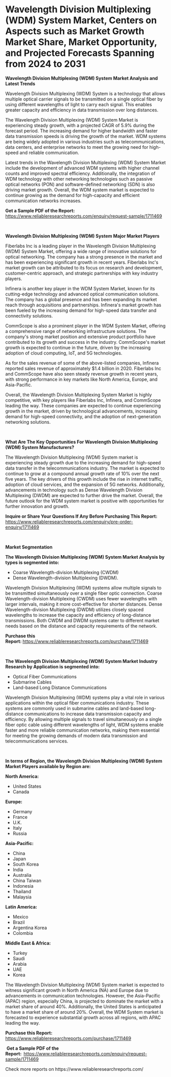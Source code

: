 <p><h1>Wavelength Division Multiplexing (WDM) System Market, Centers on Aspects such as Market Growth Market Share, Market Opportunity, and Projected Forecasts Spanning from 2024 to 2031</h1></p><p><strong>Wavelength Division Multiplexing (WDM) System Market Analysis and Latest Trends</strong></p>
<p><p>Wavelength Division Multiplexing (WDM) System is a technology that allows multiple optical carrier signals to be transmitted on a single optical fiber by using different wavelengths of light to carry each signal. This enables greater capacity and efficiency in data transmission over long distances.</p><p>The Wavelength Division Multiplexing (WDM) System Market is experiencing steady growth, with a projected CAGR of 5.9% during the forecast period. The increasing demand for higher bandwidth and faster data transmission speeds is driving the growth of the market. WDM systems are being widely adopted in various industries such as telecommunications, data centers, and enterprise networks to meet the growing need for high-speed and reliable communication.</p><p>Latest trends in the Wavelength Division Multiplexing (WDM) System Market include the development of advanced WDM systems with higher channel counts and improved spectral efficiency. Additionally, the integration of WDM technology with other networking technologies such as passive optical networks (PON) and software-defined networking (SDN) is also driving market growth. Overall, the WDM system market is expected to continue growing as the demand for high-capacity and efficient communication networks increases.</p></p>
<p><strong>Get a Sample PDF of the Report:&nbsp;</strong> <a href="https://www.reliableresearchreports.com/enquiry/request-sample/1711469">https://www.reliableresearchreports.com/enquiry/request-sample/1711469</a></p>
<p>&nbsp;</p>
<p><strong>Wavelength Division Multiplexing (WDM) System Major Market Players</strong></p>
<p><p>Fiberlabs Inc is a leading player in the Wavelength Division Multiplexing (WDM) System Market, offering a wide range of innovative solutions for optical networking. The company has a strong presence in the market and has been experiencing significant growth in recent years. Fiberlabs Inc's market growth can be attributed to its focus on research and development, customer-centric approach, and strategic partnerships with key industry players.</p><p>Infinera is another key player in the WDM System Market, known for its cutting-edge technology and advanced optical communication solutions. The company has a global presence and has been expanding its market reach through acquisitions and partnerships. Infinera's market growth has been fueled by the increasing demand for high-speed data transfer and connectivity solutions.</p><p>CommScope is also a prominent player in the WDM System Market, offering a comprehensive range of networking infrastructure solutions. The company's strong market position and extensive product portfolio have contributed to its growth and success in the industry. CommScope's market growth is expected to continue in the future, driven by the increasing adoption of cloud computing, IoT, and 5G technologies.</p><p>As for the sales revenue of some of the above-listed companies, Infinera reported sales revenue of approximately $1.4 billion in 2020. Fiberlabs Inc and CommScope have also seen steady revenue growth in recent years, with strong performance in key markets like North America, Europe, and Asia-Pacific.</p><p>Overall, the Wavelength Division Multiplexing System Market is highly competitive, with key players like Fiberlabs Inc, Infinera, and CommScope leading the way. These companies are expected to continue experiencing growth in the market, driven by technological advancements, increasing demand for high-speed connectivity, and the adoption of next-generation networking solutions.</p></p>
<p>&nbsp;</p>
<p><strong>What Are The Key Opportunities For Wavelength Division Multiplexing (WDM) System Manufacturers?</strong></p>
<p><p>The Wavelength Division Multiplexing (WDM) System market is experiencing steady growth due to the increasing demand for high-speed data transfer in the telecommunications industry. The market is expected to continue to grow at a compound annual growth rate of 10% over the next five years. The key drivers of this growth include the rise in internet traffic, adoption of cloud services, and the expansion of 5G networks. Additionally, advancements in technology such as Dense Wavelength Division Multiplexing (DWDM) are expected to further drive the market. Overall, the future outlook for the WDM system market is positive with opportunities for further innovation and growth.</p></p>
<p><strong>Inquire or Share Your Questions If Any Before Purchasing This Report:</strong> <a href="https://www.reliableresearchreports.com/enquiry/pre-order-enquiry/1711469">https://www.reliableresearchreports.com/enquiry/pre-order-enquiry/1711469</a></p>
<p>&nbsp;</p>
<p><strong>Market Segmentation</strong></p>
<p><strong>The Wavelength Division Multiplexing (WDM) System Market Analysis by types is segmented into:</strong></p>
<p><ul><li>Coarse Wavelength-division Multiplexing (CWDM)</li><li>Dense Wavelength-division Multiplexing (DWDM).</li></ul></p>
<p><p>Wavelength Division Multiplexing (WDM) systems allow multiple signals to be transmitted simultaneously over a single fiber optic connection. Coarse Wavelength-division Multiplexing (CWDM) uses fewer wavelengths with larger intervals, making it more cost-effective for shorter distances. Dense Wavelength-division Multiplexing (DWDM) utilizes closely spaced wavelengths to increase the capacity and efficiency of long-distance transmissions. Both CWDM and DWDM systems cater to different market needs based on the distance and capacity requirements of the network.</p></p>
<p><strong>Purchase this Report:&nbsp;</strong><a href="https://www.reliableresearchreports.com/purchase/1711469">https://www.reliableresearchreports.com/purchase/1711469</a></p>
<p>&nbsp;</p>
<p><strong>The Wavelength Division Multiplexing (WDM) System Market Industry Research by Application is segmented into:</strong></p>
<p><ul><li>Optical Fiber Communications</li><li>Submarine Cables</li><li>Land-based Long Distance Communications</li></ul></p>
<p><p>Wavelength Division Multiplexing (WDM) systems play a vital role in various applications within the optical fiber communications industry. These systems are commonly used in submarine cables and land-based long-distance communications to increase data transmission capacity and efficiency. By allowing multiple signals to travel simultaneously on a single fiber optic cable using different wavelengths of light, WDM systems enable faster and more reliable communication networks, making them essential for meeting the growing demands of modern data transmission and telecommunications services.</p></p>
<p>&nbsp;</p>
<p><strong>In terms of Region, the Wavelength Division Multiplexing (WDM) System Market Players available by Region are:</strong></p>
<p>
    <p> <strong> North America: </strong>
        <ul>
            <li>United States</li>
            <li>Canada</li>
        </ul>
        </p> 
    <p> <strong> Europe: </strong>
        <ul>
            <li>Germany</li>
            <li>France</li>
            <li>U.K.</li>
            <li>Italy</li>
            <li>Russia</li>
        </ul>
        </p> 
    <p> <strong> Asia-Pacific: </strong>
        <ul>
            <li>China</li>
            <li>Japan</li>
            <li>South Korea</li>
            <li>India</li>
            <li>Australia</li>
            <li>China Taiwan</li>
            <li>Indonesia</li>
            <li>Thailand</li>
            <li>Malaysia</li>
        </ul>
        </p> 
    <p> <strong> Latin America: </strong>
        <ul>
            <li>Mexico</li>
            <li>Brazil</li>
            <li>Argentina Korea</li>
            <li>Colombia</li>
        </ul>
        </p> 
    <p> <strong> Middle East & Africa: </strong>
        <ul>
            <li>Turkey</li>
            <li>Saudi</li>
            <li>Arabia</li>
            <li>UAE</li>
            <li>Korea</li>
        </ul>
    </p>
    </p>
<p><p>The Wavelength Division Multiplexing (WDM) System market is expected to witness significant growth in North America (NA) and Europe due to advancements in communication technologies. However, the Asia-Pacific (APAC) region, especially China, is projected to dominate the market with a market share of around 40%. Additionally, the United States is anticipated to have a market share of around 20%. Overall, the WDM System market is forecasted to experience substantial growth across all regions, with APAC leading the way.</p></p>
<p><strong>Purchase this Report: </strong><a href="https://www.reliableresearchreports.com/purchase/1711469">https://www.reliableresearchreports.com/purchase/1711469</a></p>
<p>&nbsp;<strong>Get a Sample PDF of the Report:&nbsp;&nbsp;</strong><a href="https://www.reliableresearchreports.com/enquiry/request-sample/1711469">https://www.reliableresearchreports.com/enquiry/request-sample/1711469</a></p>
<p><strong></strong></p>
<p>Check more reports on https://www.reliableresearchreports.com/</p>
